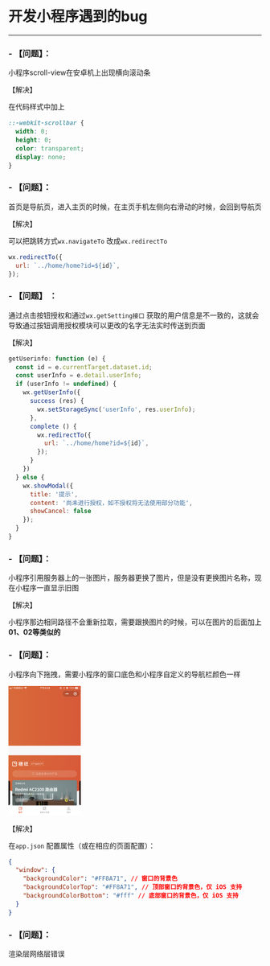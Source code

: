 # 开发小程序遇到的bug
---

### - 【问题】：
小程序scroll-view在安卓机上出现横向滚动条

【解决】

在代码样式中加上

``` css
::-webkit-scrollbar {
  width: 0;
  height: 0;
  color: transparent;
  display: none;
}
```

### - 【问题】：

首页是导航页，进入主页的时候，在主页手机左侧向右滑动的时候，会回到导航页

【解决】

可以把跳转方式`wx.navigateTo` 改成`wx.redirectTo`

``` js
wx.redirectTo({
  url: `../home/home?id=${id}`,
});
```

### - 【问题】 ：

通过点击按钮授权和通过`wx.getSetting接口` 获取的用户信息是不一致的，这就会导致通过按钮调用授权模块可以更改的名字无法实时传送到页面

【解决】

```js
getUserinfo: function (e) {
  const id = e.currentTarget.dataset.id;
  const userInfo = e.detail.userInfo;
  if (userInfo != undefined) {
    wx.getUserInfo({
      success (res) {
        wx.setStorageSync('userInfo', res.userInfo);
      },
      complete () {
        wx.redirectTo({
          url: `../home/home?id=${id}`,
        });
      }
    })
  } else {
    wx.showModal({
      title: '提示',
      content: '尚未进行授权，如不授权将无法使用部分功能',
      showCancel: false
    });
  }
}
```

### - 【问题】：

小程序引用服务器上的一张图片，服务器更换了图片，但是没有更换图片名称，现在小程序一直显示旧图

【解决】

小程序那边相同路径不会重新拉取，需要跟换图片的时候，可以在图片的后面加上**01、02等类似的**


### - 【问题】：

小程序向下拖拽，需要小程序的窗口底色和小程序自定义的导航栏颜色一样

<img src="img\效果图01.jpg" alt="效果图01" style="zoom:25%;" />

【解决】

在`app.json` 配置属性（或在相应的页面配置）：

``` json
{
  "window": {
    "backgroundColor": "#FF8A71", // 窗口的背景色
    "backgroundColorTop": "#FF8A71", // 顶部窗口的背景色，仅 iOS 支持
    "backgroundColorBottom": "#fff" // 底部窗口的背景色，仅 iOS 支持
  }
}
```

### - 【问题】：
渲染层网络层错误

